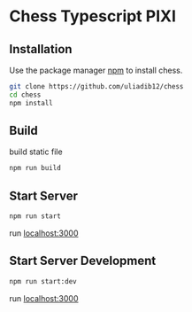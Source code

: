 # Chess Typescript PIXI

## Installation
Use the package manager [npm](https://www.npmjs.com/) to install chess.

```bash
git clone https://github.com/uliadib12/chess
cd chess
npm install
```

## Build
build static file
```bash
npm run build
```

## Start Server
```bash
npm run start
```
run [localhost:3000](http://localhost:3000/)

## Start Server Development
```bash
npm run start:dev
```
run [localhost:3000](http://localhost:3000/)
